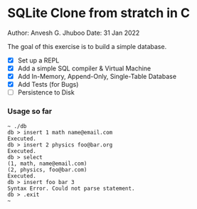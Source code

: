 # SQLite Clone from stratch in C

Author: Anvesh G. Jhuboo
Date: 31 Jan 2022

The goal of this exercise is to build a simple database.

- [x] Set up a REPL
- [x] Add a simple SQL compiler & Virtual Machine
- [x] Add In-Memory, Append-Only, Single-Table Database
- [x] Add Tests (for Bugs)
- [ ] Persistence to Disk

### Usage so far

```
~ ./db
db > insert 1 math name@email.com
Executed.
db > insert 2 physics foo@bar.org
Executed.
db > select
(1, math, name@email.com)
(2, physics, foo@bar.com)
Executed.
db > insert foo bar 3
Syntax Error. Could not parse statement.
db > .exit
~
```

